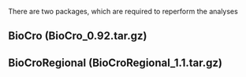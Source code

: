 There are two packages, which are required to reperform the analyses

## BioCro  (BioCro_0.92.tar.gz)
## BioCroRegional (BioCroRegional_1.1.tar.gz)